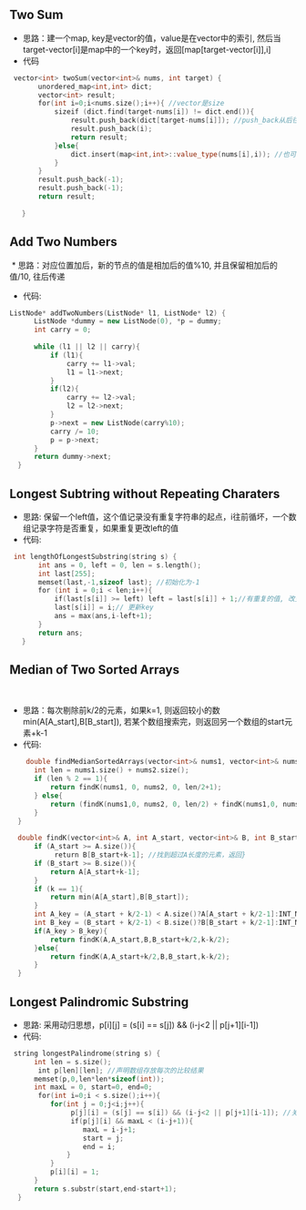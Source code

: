 ## Two Sum
 * 思路：建一个map, key是vector的值，value是在vector中的索引, 然后当target-vector[i]是map中的一个key时，返回[map[target-vector[i]],i]
 * 代码
 ```c++
  vector<int> twoSum(vector<int>& nums, int target) {
        unordered_map<int,int> dict;
        vector<int> result;
        for(int i=0;i<nums.size();i++){ //vector是size
            sizeif (dict.find(target-nums[i]) != dict.end()){
                result.push_back(dict[target-nums[i]]); //push_back从后往前
                result.push_back(i);
                return result;
            }else{
                dict.insert(map<int,int>::value_type(nums[i],i)); //也可以dict[nums[i]] = i
            }
        }
        result.push_back(-1);
        result.push_back(-1);
        return result;
        
    }
 ```
 
 ## Add Two Numbers
  * 思路：对应位置加后，新的节点的值是相加后的值%10, 并且保留相加后的值/10, 往后传递
  
  * 代码:
  
  ```c++
  ListNode* addTwoNumbers(ListNode* l1, ListNode* l2) {
        ListNode *dummy = new ListNode(0), *p = dummy;
        int carry = 0;
        
        while (l1 || l2 || carry){
            if (l1){
                carry += l1->val;
                l1 = l1->next;
            }
            if(l2){
                carry += l2->val;
                l2 = l2->next;
            }
            p->next = new ListNode(carry%10);
            carry /= 10;
            p = p->next;
        }
        return dummy->next;
    }
  ```

## Longest Subtring without Repeating Charaters
 * 思路: 保留一个left值，这个值记录没有重复字符串的起点，i往前循坏，一个数组记录字符是否重复，如果重复更改left的值
 * 代码:
 
 ```c++
  int lengthOfLongestSubstring(string s) {
        int ans = 0, left = 0, len = s.length();
        int last[255];
        memset(last,-1,sizeof last); //初始化为-1
        for (int i = 0;i < len;i++){
            if(last[s[i]] >= left) left = last[s[i]] + 1;//有重复的值, 改变left的值
            last[s[i]] = i;// 更新key
            ans = max(ans,i-left+1);
        }
        return ans;
    }
 ```
 
 ## Median of Two Sorted Arrays
  
  * 思路：每次剔除前k/2的元素，如果k=1, 则返回较小的数min(A[A_start],B[B_start]), 若某个数组搜索完，则返回另一个数组的start元素+k-1
  
  * 代码:
  ```c++
      double findMedianSortedArrays(vector<int>& nums1, vector<int>& nums2) {
        int len = nums1.size() + nums2.size();
        if (len % 2 == 1){
            return findK(nums1, 0, nums2, 0, len/2+1);
        } else{
            return (findK(nums1,0, nums2, 0, len/2) + findK(nums1,0, nums2, 0, len/2+1))/2.0;
        }
    }
    
    double findK(vector<int>& A, int A_start, vector<int>& B, int B_start, int k){
        if (A_start >= A.size()){
            return B[B_start+k-1]; //找到超过A长度的元素，返回}
        if (B_start >= B.size()){
            return A[A_start+k-1];
        }
        if (k == 1){
            return min(A[A_start],B[B_start]);
        }
        int A_key = (A_start + k/2-1) < A.size()?A[A_start + k/2-1]:INT_MAX;
        int B_key = (B_start + k/2-1) < B.size()?B[B_start + k/2-1]:INT_MAX;
        if(A_key > B_key){
            return findK(A,A_start,B,B_start+k/2,k-k/2);
        }else{
            return findK(A,A_start+k/2,B,B_start,k-k/2);
        }
    }
  ```

 ## Longest Palindromic Substring
  * 思路: 采用动归思想，p[i][j] = (s[i] == s[j]) && (i-j<2 || p[j+1][i-1])
  * 代码:
 
  ```c++
   string longestPalindrome(string s) {
        int len = s.size();
        int p[len][len]; //声明数组存放每次的比较结果
       memset(p,0,len*len*sizeof(int));
        int maxL = 0, start=0, end=0;
        for(int i=0;i < s.size();i++){
            for(int j = 0;j<i;j++){
                p[j][i] = (s[j] == s[i]) && (i-j<2 || p[j+1][i-1]); //关键
                if(p[j][i] && maxL < (i-j+1)){
                    maxL = i-j+1;
                    start = j;
                    end = i;
                }
            }
            p[i][i] = 1;
        }
        return s.substr(start,end-start+1);
    }
  ```
